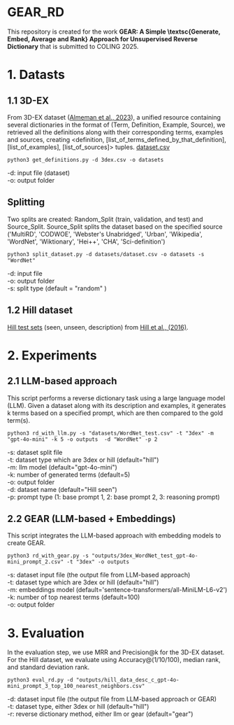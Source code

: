 # GEAR_RD

This repository is created for the work **GEAR: A Simple \textsc{Generate, Embed, Average and Rank} Approach for Unsupervised Reverse Dictionary** that is submitted to COLING 2025.


# 1. Datasts 

## 1.1 3D-EX

From 3D-EX dataset ([Almeman et al., 2023](https://aclanthology.org/2023.ranlp-1.8/)), a unified resource containing several dictionaries in the format of (Term, Definition, Example, Source), we retrieved all the definitions along with their corresponding terms, examples and sources, creating <definition, [list_of_terms_defined_by_that_definition], [list_of_examples],  [list_of_sources]> tuples. [dataset.csv](https://drive.google.com/uc?export=download&id=1TdVx9Pk3SQ16vWkr8WBi6SLpKMV9tIm6)

```
python3 get_definitions.py -d 3dex.csv -o datasets
```
-d: input file (dataset) <br/>
-o: output folder 

## Splitting 
Two splits are created: Random_Split (train, validation, and test) and Source_Split. Source_Split splits the dataset based on the specified source ('MultiRD', 'CODWOE', 'Webster\'s Unabridged', 'Urban', 'Wikipedia', 'WordNet', 'Wiktionary', 'Hei++', 'CHA', 'Sci-definition')

```
python3 split_dataset.py -d datasets/dataset.csv -o datasets -s "WordNet"
```
-d: input file  <br/>
-o: output folder <br/>
-s: split type (default = "random" )

## 1.2 Hill dataset
[Hill test sets](https://drive.google.com/file/d/1ihfElRULa6bg_jpwzeHSJEC2KQc_w25p/view) (seen, unseen, description) from [Hill et al., (2016)](https://arxiv.org/pdf/1504.00548).


# 2. Experiments

## 2.1 LLM-based approach 

This script performs a reverse dictionary task using a large language model (LLM). Given a dataset along with its description and examples, it generates k terms based on a specified prompt, which are then compared to the gold term(s).

```
python3 rd_with_llm.py -s "datasets/WordNet_test.csv" -t "3dex" -m "gpt-4o-mini" -k 5 -o outputs  -d "WordNet" -p 2
```
-s: dataset split file <br/>
-t: dataset type which are 3dex or hill (default="hill") <br/>
-m: llm model (default="gpt-4o-mini") <br/>
-k: number of generated terms (default=5) <br/>
-o: output folder <br/>
-d: dataset name (default="Hill seen") <br/>
-p: prompt type (1: base prompt 1, 2: base prompt 2, 3: reasoning prompt) 

## 2.2 GEAR (LLM-based + Embeddings) 

This script integrates the LLM-based approach with embedding models to create GEAR.

```
python3 rd_with_gear.py -s "outputs/3dex_WordNet_test_gpt-4o-mini_prompt_2.csv" -t "3dex" -o outputs
```
-s: dataset input file (the output file from LLM-based approach) <br/>
-t: dataset type which are 3dex or hill (default="hill") <br/>
-m: embeddings model (default='sentence-transformers/all-MiniLM-L6-v2') <br/>
-k: number of top nearest terms (default=100) <br/>
-o: output folder <br/>

# 3. Evaluation

In the evaluation step, we use MRR and Precision@k for the 3D-EX dataset. For the Hill dataset, we evaluate using Accuracy@(1/10/100), median rank, and standard deviation rank.
```
python3 eval_rd.py -d "outputs/hill_data_desc_c_gpt-4o-mini_prompt_3_top_100_nearest_neighbors.csv"
```
-d: dataset input file (the output file from LLM-based approach or GEAR) <br/>
-t: dataset type, either 3dex or hill (default="hill") <br/>
-r: reverse dictionary method, either llm or gear (default="gear")


